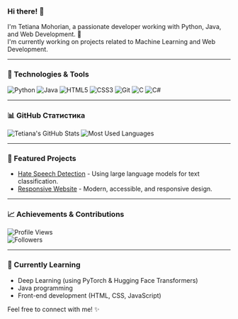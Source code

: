 ### Hi there! 👋  
I'm Tetiana Mohorian, a passionate developer working with Python, Java, and Web Development. 🚀  
I'm currently working on projects related to Machine Learning and Web Development.  

---

### 🔧 Technologies & Tools  
![Python](https://img.shields.io/badge/-Python-333333?style=flat&logo=python)  ![Java](https://img.shields.io/badge/-Java-333333?style=flat&logo=java)  ![HTML5](https://img.shields.io/badge/-HTML5-333333?style=flat&logo=html5)  ![CSS3](https://img.shields.io/badge/-CSS3-333333?style=flat&logo=css3)  ![Git](https://img.shields.io/badge/-Git-333333?style=flat&logo=git)  ![C](https://img.shields.io/badge/-C-333333?style=flat&logo=c)  ![C#](https://img.shields.io/badge/-C%23-333333?style=flat&logo=csharp)  

---

### 📊 GitHub Статистика
![Tetiana's GitHub Stats](https://github-readme-stats.vercel.app/api?username=TetianaMohorian&show_icons=true&theme=radical)
![Most Used Languages](https://github-readme-stats.vercel.app/api/top-langs/?username=TetianaMohorian&layout=compact&theme=radical)


---

### 📂 Featured Projects  
- [Hate Speech Detection](https://github.com/YourUsername/YourRepo) - Using large language models for text classification.  
- [Responsive Website](https://github.com/YourUsername/YourRepo) - Modern, accessible, and responsive design.  

---

### 📈 Achievements & Contributions  
![Profile Views](https://komarev.com/ghpvc/?username=YourUsername&color=blue)  
![Followers](https://img.shields.io/github/followers/YourUsername?style=social)  

---

### 🌱 Currently Learning  
- Deep Learning (using PyTorch & Hugging Face Transformers)  
- Java programming  
- Front-end development (HTML, CSS, JavaScript)  

Feel free to connect with me! ✨
